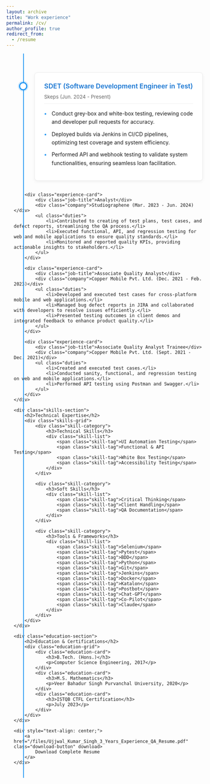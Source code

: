 ```yaml
---
layout: archive
title: "Work experience"
permalink: /cv/
author_profile: true
redirect_from:
  - /resume
---
```


<style>
/* Base Styles */
.archive {
    padding-right: 0;
}

.experience-container {
    width: 100%;
    max-width: 100%;
    padding: 0 20px;
}

/* Your Original Timeline Styles */
.timeline {
    position: relative;
    padding: 20px 0;
}

.timeline::before {
    content: '';
    position: absolute;
    left: 25px;
    top: 0;
    bottom: 0;
    width: 2px;
    background: #2196F3;
}

.experience-card {
    position: relative;
    margin: 30px 0 30px 55px;
    padding: 25px;
    background: #fff;
    border-radius: 8px;
    box-shadow: 0 3px 8px rgba(0, 0, 0, 0.05);
    transition: all 0.3s ease;
    border: 1px solid #eaeaea;
}

.experience-card:hover {
    transform: translateY(-3px);
    box-shadow: 0 5px 15px rgba(0, 0, 0, 0.1);
}

.experience-card::before {
    content: '';
    position: absolute;
    left: -42px;
    top: 25px;
    width: 16px;
    height: 16px;
    border-radius: 50%;
    background: #fff;
    border: 3px solid #2196F3;
    box-shadow: 0 0 0 3px rgba(33, 150, 243, 0.2);
}

.job-title {
    font-size: 1.25em;
    color: #1976D2;
    margin: 0 0 8px 0;
    font-weight: 600;
    line-height: 1.3;
}

.company {
    color: #666;
    font-size: 0.95em;
    margin-bottom: 15px;
    display: block;
    border-bottom: 1px solid #eee;
    padding-bottom: 10px;
}

.duties {
    list-style: none;
    padding: 0;
    margin: 0;
}

.duties li {
    margin-bottom: 10px;
    padding-left: 20px;
    position: relative;
    line-height: 1.6;
}

.duties li::before {
    content: '•';
    color: #2196F3;
    position: absolute;
    left: 0;
    font-weight: bold;
}

/* Enhanced Skills Section */
.skills-section {
    margin: 4rem 0;
    padding: 2rem;
    background: white;
    border-radius: 16px;
    box-shadow: 0 4px 20px rgba(0, 0, 0, 0.05);
}

.skills-grid {
    display: grid;
    grid-template-columns: repeat(auto-fit, minmax(300px, 1fr));
    gap: 2rem;
    margin-top: 2rem;
}

.skill-category {
    padding: 1.5rem;
    background: #f8f9fa;
    border-radius: 12px;
    transition: all 0.3s ease;
}

.skill-category:hover {
    transform: translateY(-3px);
    box-shadow: 0 4px 15px rgba(0, 0, 0, 0.1);
}

.skill-category h3 {
    color: #1976D2;
    font-size: 1.2rem;
    margin-bottom: 1rem;
    padding-bottom: 0.5rem;
    border-bottom: 2px solid #e0e0e0;
    position: relative;
}

.skill-category h3::after {
    content: '';
    position: absolute;
    bottom: -2px;
    left: 0;
    width: 50px;
    height: 2px;
    background: #2196F3;
}

.skill-list {
    display: flex;
    flex-wrap: wrap;
    gap: 0.5rem;
    margin-top: 1rem;
}

.skill-tag {
    padding: 0.5rem 1rem;
    background: white;
    border-radius: 20px;
    font-size: 0.9rem;
    color: #546E7A;
    box-shadow: 0 2px 8px rgba(0, 0, 0, 0.05);
    transition: all 0.2s ease;
}

.skill-tag:hover {
    background: #2196F3;
    color: white;
    transform: translateY(-2px);
}

/* Enhanced Education Section */
.education-section {
    padding: 2rem;
    background: white;
    border-radius: 16px;
    box-shadow: 0 4px 20px rgba(0, 0, 0, 0.05);
    margin-top: 4rem;
}

.education-grid {
    display: grid;
    grid-template-columns: repeat(auto-fit, minmax(300px, 1fr));
    gap: 2rem;
    margin-top: 2rem;
}

.education-card {
    padding: 1.5rem;
    background: #f8f9fa;
    border-radius: 12px;
    transition: all 0.3s ease;
}

.education-card:hover {
    transform: translateY(-3px);
    box-shadow: 0 4px 15px rgba(0, 0, 0, 0.1);
}

.education-card h3 {
    color: #1976D2;
    margin-bottom: 0.5rem;
}

.education-card p {
    color: #546E7A;
    margin: 0;
}

.download-button {
    display: inline-block;
    margin-top: 3rem;
    padding: 1rem 2rem;
    background: linear-gradient(135deg, #2196F3 0%, #1976D2 100%);
    color: white;
    text-decoration: none;
    border-radius: 30px;
    font-weight: 500;
    transition: all 0.3s ease;
    box-shadow: 0 4px 15px rgba(33, 150, 243, 0.3);
}

.download-button:hover {
    transform: translateY(-2px);
    box-shadow: 0 8px 25px rgba(33, 150, 243, 0.4);
}

.download-button::before {
    content: '📄';
    margin-right: 8px;
}

/* Responsive Design */
@media screen and (max-width: 768px) {
    .experience-container {
        padding: 0 15px;
    }
    
    .experience-card {
        margin-left: 45px;
        padding: 20px;
    }
    
    .timeline::before {
        left: 20px;
    }
    
    .experience-card::before {
        left: -37px;
    }
    
    .skills-grid,
    .education-grid {
        grid-template-columns: 1fr;
    }
}
</style>

<div class="experience-container">
    <div class="timeline">
        <div class="experience-card">
            <div class="job-title">SDET (Software Development Engineer in Test)</div>
            <div class="company">Skeps (Jun. 2024 - Present)</div>
            <ul class="duties">
                <li>Conduct grey-box and white-box testing, reviewing code and developer pull requests for accuracy.</li>
                <li>Deployed builds via Jenkins in CI/CD pipelines, optimizing test coverage and system efficiency.</li>
                <li>Performed API and webhook testing to validate system functionalities, ensuring seamless loan facilitation.</li>
            </ul>
        </div>

        <div class="experience-card">
            <div class="job-title">Analyst</div>
            <div class="company">Studiographene (Mar. 2023 - Jun. 2024)</div>
            <ul class="duties">
                <li>Contributed to creating of test plans, test cases, and defect reports, streamlining the QA process.</li>
                <li>Executed functional, API, and regression testing for web and mobile applications to ensure quality standards.</li>
                <li>Monitored and reported quality KPIs, providing actionable insights to stakeholders.</li>
            </ul>
        </div>

        <div class="experience-card">
            <div class="job-title">Associate Quality Analyst</div>
            <div class="company">Copper Mobile Pvt. Ltd. (Dec. 2021 - Feb. 2023)</div>
            <ul class="duties">
                <li>Developed and executed test cases for cross-platform mobile and web applications.</li>
                <li>Managed bug defect reports in JIRA and collaborated with developers to resolve issues efficiently.</li>
                <li>Presented testing outcomes in client demos and integrated feedback to enhance product quality.</li>
            </ul>
        </div>

        <div class="experience-card">
            <div class="job-title">Associate Quality Analyst Trainee</div>
            <div class="company">Copper Mobile Pvt. Ltd. (Sept. 2021 - Dec. 2021)</div>
            <ul class="duties">
                <li>Created and executed test cases.</li>
                <li>Conducted sanity, functional, and regression testing on web and mobile applications.</li>
                <li>Performed API testing using Postman and Swagger.</li>
            </ul>
        </div>
    </div>

    <div class="skills-section">
        <h2>Technical Expertise</h2>
        <div class="skills-grid">
            <div class="skill-category">
                <h3>Technical Skills</h3>
                <div class="skill-list">
                    <span class="skill-tag">UI Automation Testing</span>
                    <span class="skill-tag">Functional & API Testing</span>
                    <span class="skill-tag">White Box Testing</span>
                    <span class="skill-tag">Accessibility Testing</span>
                </div>
            </div>
            
            <div class="skill-category">
                <h3>Soft Skills</h3>
                <div class="skill-list">
                    <span class="skill-tag">Critical Thinking</span>
                    <span class="skill-tag">Client Handling</span>
                    <span class="skill-tag">QA Documentation</span>
                </div>
            </div>
            
            <div class="skill-category">
                <h3>Tools & Frameworks</h3>
                <div class="skill-list">
                    <span class="skill-tag">Selenium</span>
                    <span class="skill-tag">Pytest</span>
                    <span class="skill-tag">BDD</span>
                    <span class="skill-tag">Python</span>
                    <span class="skill-tag">Git</span>
                    <span class="skill-tag">Jenkins</span>
                    <span class="skill-tag">Docker</span>
                    <span class="skill-tag">Katalon</span>
                    <span class="skill-tag">Postbot</span>
                    <span class="skill-tag">Chat-GPT</span>
                    <span class="skill-tag">Co-Pilot</span>
                    <span class="skill-tag">Claude</span>
                </div>
            </div>
        </div>
    </div>

    <div class="education-section">
        <h2>Education & Certifications</h2>
        <div class="education-grid">
            <div class="education-card">
                <h3>B.Tech. (Hons.)</h3>
                <p>Computer Science Engineering, 2017</p>
            </div>
            <div class="education-card">
                <h3>M.S. Mathematics</h3>
                <p>Veer Bahadur Singh Purvanchal University, 2020</p>
            </div>
            <div class="education-card">
                <h3>ISTQB CTFL Certification</h3>
                <p>July 2023</p>
            </div>
        </div>
    </div>

    <div style="text-align: center;">
        <a href="/files/Ujjwal_Kumar_Singh_3_Years_Experience_QA_Resume.pdf" class="download-button" download>
            Download Complete Resume
        </a>
    </div>
</div>